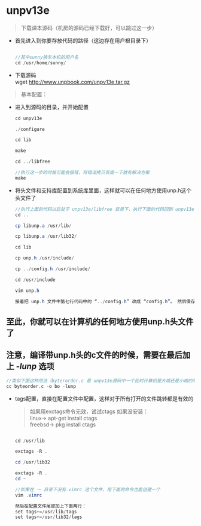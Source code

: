 # unpv13e

> 下载课本源码（机房的源码已经下载好，可以跳过这一步）

* 首先进入到你要存放代码的路径（这边存在用户根目录下）
  ```java

  //其中sunny换车本机的用户名
  cd /usr/home/sunny/

  ```
* 下载源码</br>
  wget http://www.unpbook.com/unpv13e.tar.gz

> 基本配置：

* 进入到源码的目录，并开始配置
  ```java
  cd unpv13e

  ./configure

  cd lib

  make

  cd ../libfree

  //执行这一步的时候可能会报错，将错误拷贝百度一下就有解决方案
  make
  ```
* 将头文件和支持库配置到系统库里面，这样就可以在任何地方使用unp.h这个头文件了
  ```java
  //执行上面的代码以后处于 unpv13e/libfree 目录下，执行下面的代码回到 unpv13e 根目录下
  cd ..

  cp libunp.a /usr/lib/

  cp libunp.a /usr/lib32/

  cd lib

  cp unp.h /usr/include/

  cp ../config.h /usr/include/

  cd /usr/include

  vim unp.h

  接着把 unp.h 文件中第七行代码中的 “../config.h” 改成 “config.h”。 然后保存并退出

  ```
  
## 至此，你就可以在计算机的任何地方使用unp.h头文件了
## 注意，编译带unp.h头的c文件的时候，需要在最后加上 ***-lunp*** 选项
```c
//类似下面这种用法（byterorder.c 是 unpv13e源码中一个此时计算机是大端还是小端的简单程序————位于：intro/byterorder.c
cc byteorder.c -o bo -lunp
```

* tags配置，直接在配置文件中配置，这样对于所有打开的文件跳转都是有效的
    > 如果用exctags命令无效，试试ctags
    > 如果没安装： </br>
    linux-> apt-get install ctags </br>
    freebsd-> pkg install ctags

  ```java

  cd /usr/lib

  exctags -R .

  cd /usr/lib32

  exctags -R .
  cd ~

  //如果在 ～ 目录下没有.vimrc 这个文件，用下面的命令也能创建一个
  vim .vimrc

  然后在配置文件尾部加上下面两行：
  set tags+=/usr/lib/tags
  set tags+=/usr/lib32/tags

  ```

